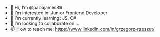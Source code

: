 - 👋 Hi, I’m @papajames89
- 👀 I’m interested in: Junior Frontend Developer
- 🌱 I’m currently learning: JS, C#
- 💞️ I’m looking to collaborate on ...
- 📫 How to reach me: https://www.linkedin.com/in/grzegorz-rzeszut/

<!---
papajames89/papajames89 is a ✨ special ✨ repository because its `README.md` (this file) appears on your GitHub profile.
You can click the Preview link to take a look at your changes.
--->
